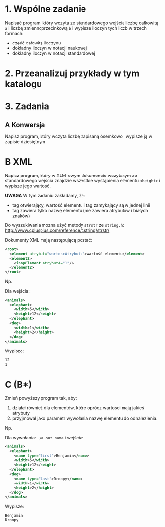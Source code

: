 # 1. Wspólne zadanie
Napisać program, który wczyta ze standardowego wejścia liczbę całkowitą `a` i liczbę zmiennoprzecinkową `b` i wypisze iloczyn tych liczb w trzech formach:
* część całowitą iloczynu
* dokładny iloczyn w notacji naukowej
* dokładny iloczyn w notacji standardowej

# 2. Przeanalizuj przykłady w tym katalogu

# 3. Zadania

## A Konwersja

Napisz program, który wczyta liczbę zapisaną ósemkowo i wypisze ją w zapisie dziesiętnym

# B XML

Napisz program, który w XLM-owym dokumencie wczytanym ze standardowego wejścia znajdzie wszystkie wystąpienia elementu `<height>` i wypisze jego wartość.

**UWAGA** W tym zadaniu zakładamy, że:
* tag otwierający, wartość elementu i tag zamykający są w jednej linii
* tag zawiera tylko nazwę elementu (nie zawiera atrybutów i białych znaków)

Do wyszukiwania mozna użyć metody `strstr` ze `string.h`: http://www.cplusplus.com/reference/cstring/strstr/

Dokumenty XML mają następującą postać:

```xml
<root>
  <element atrybut="wartoscAtrybutu">wartość elementu</element>
  <element2>
    <innyElement atrybutA="1"/>
  </element2>
</root>
```

Np.

Dla wejścia:
```xml
<animals>
  <elephant>
    <width>5</width>
    <height>12</height>
  </elephant>
  <dog>
    <width>1</width>
    <height>2</height>
  </dog>
</animals>
```
Wypisze:

```bash
12
1
```

# C (B*)

Zmień powyższy program tak, aby:
1. działał również dla elementów, które oprócz wartości mają jakieś atrybuty
2. przyjmował jako parametr wywołania nazwę elementu do odnalezienia.

Np.

Dla wywołania:
`./a.out name`
i wejścia:
```xml
<animals>
  <elephant>
    <name type="first">Benjamin</name>
    <width>5</width>
    <height>12</height>
  </elephant>
  <dog>
    <name type="last">Droopy</name>
    <width>1</width>
    <height>2</height>
  </dog>
</animals>
```

Wypisze:
```
Benjamin
Droopy
```
